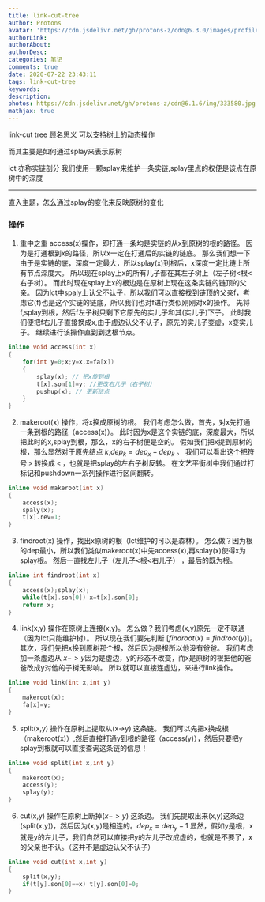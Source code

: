 ```yaml
---
title: link-cut-tree
author: Protons
avatar: 'https://cdn.jsdelivr.net/gh/protons-z/cdn@6.3.0/images/profile/head.jpg'
authorLink: 
authorAbout: 
authorDesc: 
categories: 笔记
comments: true
date: 2020-07-22 23:43:11
tags: link-cut-tree
keywords:
description:
photos: https://cdn.jsdelivr.net/gh/protons-z/cdn@6.1.6/img/333580.jpg
mathjax: true
---
```

link-cut tree 顾名思义 可以支持树上的动态操作

而其主要是如何通过splay来表示原树

lct 亦称实链剖分
我们使用一颗splay来维护一条实链,splay里点的权便是该点在原树中的深度

---

直入主题，怎么通过splay的变化来反映原树的变化

### 操作

1. 重中之重 access(x)操作，即打通一条均是实链的从x到原树的根的路径。
因为是打通根到x的路径，所以x一定在打通后的实链的链底。
那么我们想一下由于是实链的底，深度一定最大，所以splay(x)到根后，x深度一定比链上所有节点深度大。
所以现在splay上x的所有儿子都在其左子树上（左子树<根<右子树）。
而此时现在splay上x的根边是在原树上现在这条实链的链顶的父亲。
因为lct中spaly上认父不认子，所以我们可以直接找到链顶的父亲f，考虑它(f)也是这个实链的链底，所以我们也对f进行类似刚刚对x的操作。
先将f,splay到根，然后f左子树只剩下它原先的实儿子和其(实儿子)下子。
此时我们便把f右儿子直接换成x,由于虚边认父不认子，原先的实儿子变虚，x变实儿子。
继续进行该操作直到到达根节点。
``` cpp
inline void access(int x)
{
    for(int y=0;x;y=x,x=fa[x])
    {
        splay(x); // 把x旋到根
        t[x].son[1]=y; //更改右儿子（右子树）
        pushup(x); // 更新结点
    }
}
```

2. makeroot(x) 操作，将x换成原树的根。
我们考虑怎么做，首先，对x先打通一条到根的路径（access(x)）。
此时因为x是这个实链的底，深度最大，所以把此时的x,splay到根，那么，x的右子树便是空的。
假如我们把x提到原树的根，那么显然对于原先结点 $k$,$dep_k=dep_x-dep_k$ 。
我们可以看出这个把符号 `>` 转换成 `<` ，也就是把splay的左右子树反转。
在文艺平衡树中我们通过打标记和pushdown一系列操作进行区间翻转。
``` cpp
inline void makeroot(int x)
{
    access(x);
    spaly(x);
    t[x].rev=1;
}
```

3. findroot(x) 操作，找出x原树的根（lct维护的可以是森林）。
怎么做？因为根的dep最小，所以我们类似makeroot(x)中先access(x),再splay(x)使得x为splay根。
然后一直找左儿子（左儿子<根<右儿子） ，最后的既为根。

``` cpp
inline int findroot(int x)
{
    access(x);splay(x);
    while(t[x].son[0]) x=t[x].son[0];
    return x;
}
```

4. link(x,y) 操作在原树上连接(x,y)。
怎么做？我们考虑(x,y)原先一定不联通（因为lct只能维护树）。
所以现在我们要先判断 $[findroot(x)=findroot(y)]$。
其次，我们先把x换到原树那个根，然后因为是根所以他没有爸爸。
我们考虑加一条虚边从 $x->y$因为是虚边，y的形态不改变，而x是原树的根把他的爸爸改成y对他的子树无影响。
所以就可以直接连虚边，来进行link操作。
``` cpp
inline void link(int x,int y)
{
    makeroot(x);
    fa[x]=y;
}
```
5. split(x,y) 操作在原树上提取从(x->y) 这条链。
我们可以先把x换成根（makeroot(x)）,然后直接打通y到根的路径（access(y)），然后只要把y splay到根就可以直接查询这条链的信息！
``` cpp
inline void split(int x,int y)
{
    makeroot(x);
    access(y);
    splay(y);
}
```
6. cut(x,y) 操作在原树上断掉$(x->y)$ 这条边。
我们先提取出来(x,y)这条边(split(x,y))，然后因为(x,y)是相连的。$dep_x=dep_y-1$
显然，假如y是根，x就是y的左儿子，我们自然可以直接把y的左儿子改成虚的，也就是不要了，x的父亲也不认。（这并不是虚边认父不认子）
``` cpp
inline void cut(int x,int y)
{
    split(x,y);
    if(t[y].son[0]==x) t[y].son[0]=0;
}
```